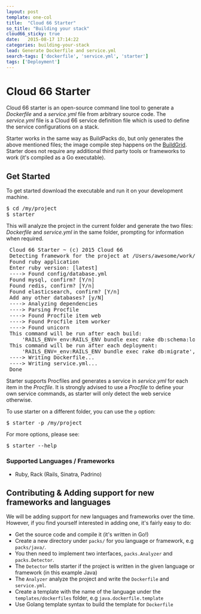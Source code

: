 ```yaml
---
layout: post
template: one-col
title:  "Cloud 66 Starter"
so_title: "Building your stack"
cloud66_sticky: true
date:   2015-08-17 17:14:22
categories: building-your-stack
lead: Generate Dockerfile and service.yml
search-tags: ['dockerfile', 'service.yml', 'starter']
tags: ['Deployment']
---
```


# Cloud 66 Starter

Cloud 66 starter is an open-source command line tool to generate a <em>Dockerfile</em> and a <em>service.yml</em> file from arbitrary source code. The <em>service.yml</em> file is a Cloud 66 service definition file which is used to define the service configurations on a stack.

Starter works in the same way as BuildPacks do, but only generates the above mentioned files; the image compile step happens on the [BuildGrid](http://help.cloud66.com/building-your-stack/introduction-to-docker-deployments). Starter does not require any additional third party tools or frameworks to work (it's compiled as a Go executable).

## Get Started

To get started download the executable and run it on your development machine.

<pre class="prettyprint">
$ cd /my/project
$ starter
</pre>

This will analyze the project in the current folder and generate the two files: <i>Dockerfile</i> and <em>service.yml</em> in the same folder, prompting for information when required.

<pre class="prettyprint">
 Cloud 66 Starter ~ (c) 2015 Cloud 66
 Detecting framework for the project at /Users/awesome/work/boom
 Found ruby application
 Enter ruby version: [latest]
 ----> Found config/database.yml
 Found mysql, confirm? [Y/n]
 Found redis, confirm? [Y/n]
 Found elasticsearch, confirm? [Y/n]
 Add any other databases? [y/N]
 ----> Analyzing dependencies
 ----> Parsing Procfile
 ----> Found Procfile item web
 ----> Found Procfile item worker
 ----> Found unicorn
 This command will be run after each build: 
     'RAILS_ENV=_env:RAILS_ENV bundle exec rake db:schema:load', confirm? [Y/n]
 This command will be run after each deployment: 
     'RAILS_ENV=_env:RAILS_ENV bundle exec rake db:migrate', confirm? [Y/n]
 ----> Writing Dockerfile...
 ----> Writing service.yml...
 Done
</pre>

Starter supports Procfiles and generates a service in <em>service.yml</em> for each item in the <em>Procfile</em>. It is strongly advised to use a <em>Procfile</em> to define your own service commands, as starter will only detect the web service otherwise.

To use starter on a different folder, you can use the `p` option:

<pre class="prettyprint">
$ starter -p /my/project
</pre>

For more options, please see:

<pre class="prettyprint">
$ starter --help 
</pre>

### Supported Languages / Frameworks

- Ruby, Rack (Rails, Sinatra, Padrino)

## Contributing & Adding support for new frameworks and languages

We will be adding support for new languages and frameworks over the time. However, if you find yourself interested in adding one, it's fairly easy to do:

- Get the source code and compile it (it's written in Go!)
- Create a new directory under `packs/` for you language or framework, e.g `packs/java/`.
- You then need to implement two interfaces, `packs.Analyzer` and `packs.Detector`.
- The `Detector` tells starter if the project is written in the given language or framework (in this example Java)
- The `Analyzer` analyze the project and write the `Dockerfile` and `service.yml`.
- Create a template with the name of the language under the `templates/dockerfiles` folder, e.g `java.dockerfile.template`
- Use Golang template syntax to build the template for `Dockerfile`
